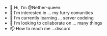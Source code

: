 - 👋 Hi, I’m @Nether-queen
- 👀 I’m interested in ... my furry comunities
- 🌱 I’m currently learning ... server codeing
- 💞️ I’m looking to collaborate on ... many things
- 📫 How to reach me ...discord

<!---
Nether-queen/Nether-queen is a ✨ special ✨ repository because its `README.md` (this file) appears on your GitHub profile.
You can click the Preview link to take a look at your changes.
--->
